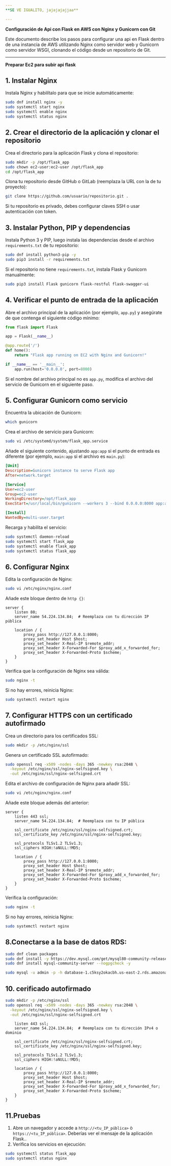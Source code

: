 ```yaml
---
**SE VE IGUALITO, jajajajajjaa**

---
```


**Configuración de Api con Flask en AWS con Nginx y Gunicorn con Git**

Este documento describe los pasos para configurar una api en  Flask dentro de una instancia de AWS utilizando Nginx como servidor web y Gunicorn como servidor WSGI, clonando el código desde un repositorio de Git.

---

**Preparar Ec2 para subir api flask**

## 1. Instalar Nginx

Instala Nginx y habilítalo para que se inicie automáticamente:

```bash
sudo dnf install nginx -y
sudo systemctl start nginx
sudo systemctl enable nginx
sudo systemctl status nginx
```

## 2. Crear el directorio de la aplicación y clonar el repositorio

Crea el directorio para la aplicación Flask y clona el repositorio:

```bash
sudo mkdir -p /opt/flask_app
sudo chown ec2-user:ec2-user /opt/flask_app
cd /opt/flask_app
```

Clona tu repositorio desde GitHub o GitLab (reemplaza la URL con la de tu proyecto):

```bash
git clone https://github.com/usuario/repositorio.git .
```

Si tu repositorio es privado, debes configurar claves SSH o usar autenticación con token.

## 3. Instalar Python, PIP y dependencias

Instala Python 3 y PIP, luego instala las dependencias desde el archivo `requirements.txt` de tu repositorio:

```bash
sudo dnf install python3-pip -y
sudo pip3 install -r requirements.txt
```

Si el repositorio no tiene `requirements.txt`, instala Flask y Gunicorn manualmente:

```bash
sudo pip3 install Flask gunicorn flask-restful flask-swagger-ui
```

## 4. Verificar el punto de entrada de la aplicación

Abre el archivo principal de la aplicación (por ejemplo, `app.py`) y asegúrate de que contenga el siguiente código mínimo:

```python
from flask import Flask

app = Flask(__name__)

@app.route('/')
def home():
    return "Flask app running on EC2 with Nginx and Gunicorn!"

if __name__ == '__main__':
    app.run(host='0.0.0.0', port=8000)
```

Si el nombre del archivo principal no es `app.py`, modifica el archivo del servicio de Gunicorn en el siguiente paso.

## 5. Configurar Gunicorn como servicio

Encuentra la ubicación de Gunicorn:

```bash
which gunicorn
```

Crea el archivo de servicio para Gunicorn:

```bash
sudo vi /etc/systemd/system/flask_app.service
```

Añade el siguiente contenido, ajustando `app:app` si el punto de entrada es diferente (por ejemplo, `main:app` si el archivo es `main.py`):

```ini
[Unit]
Description=Gunicorn instance to serve Flask app
After=network.target

[Service]
User=ec2-user
Group=ec2-user
WorkingDirectory=/opt/flask_app
ExecStart=/usr/local/bin/gunicorn --workers 3 --bind 0.0.0.0:8000 app:app

[Install]
WantedBy=multi-user.target
```

Recarga y habilita el servicio:

```bash
sudo systemctl daemon-reload
sudo systemctl start flask_app
sudo systemctl enable flask_app
sudo systemctl status flask_app
```

## 6. Configurar Nginx

Edita la configuración de Nginx:

```bash
sudo vi /etc/nginx/nginx.conf
```

Añade este bloque dentro de `http {}`:

```nginx
server {
    listen 80;
    server_name 54.224.134.84;  # Reemplaza con tu dirección IP pública

    location / {
        proxy_pass http://127.0.0.1:8000;
        proxy_set_header Host $host;
        proxy_set_header X-Real-IP $remote_addr;
        proxy_set_header X-Forwarded-For $proxy_add_x_forwarded_for;
        proxy_set_header X-Forwarded-Proto $scheme;
    }
}
```

Verifica que la configuración de Nginx sea válida:

```bash
sudo nginx -t
```

Si no hay errores, reinicia Nginx:

```bash
sudo systemctl restart nginx
```

## 7. Configurar HTTPS con un certificado autofirmado

Crea un directorio para los certificados SSL:

```bash
sudo mkdir -p /etc/nginx/ssl
```

Genera un certificado SSL autofirmado:

```bash
sudo openssl req -x509 -nodes -days 365 -newkey rsa:2048 \
  -keyout /etc/nginx/ssl/nginx-selfsigned.key \
  -out /etc/nginx/ssl/nginx-selfsigned.crt
```

Edita el archivo de configuración de Nginx para añadir SSL:

```bash
sudo vi /etc/nginx/nginx.conf
```

Añade este bloque además del anterior:

```nginx
server {
    listen 443 ssl;
    server_name 54.224.134.84;  # Reemplaza con tu IP pública

    ssl_certificate /etc/nginx/ssl/nginx-selfsigned.crt;
    ssl_certificate_key /etc/nginx/ssl/nginx-selfsigned.key;

    ssl_protocols TLSv1.2 TLSv1.3;
    ssl_ciphers HIGH:!aNULL:!MD5;

    location / {
        proxy_pass http://127.0.0.1:8000;
        proxy_set_header Host $host;
        proxy_set_header X-Real-IP $remote_addr;
        proxy_set_header X-Forwarded-For $proxy_add_x_forwarded_for;
        proxy_set_header X-Forwarded-Proto $scheme;
    }
}
```

Verifica la configuración:

```bash
sudo nginx -t
```

Si no hay errores, reinicia Nginx:

```bash
sudo systemctl restart nginx
```

## 8.Conectarse a la base de datos RDS:
```bash
sudo dnf clean packages
sudo dnf install -y https://dev.mysql.com/get/mysql80-community-release-el9-1.noarch.rpm
sudo dnf install mysql-community-server --nogpgcheck -y
```
```bash
sudo mysql -u admin -p -h database-1.c5ksy2okacbh.us-east-2.rds.amazonaws.com
```

## 10. cerificado autofirmado
```bash
sudo mkdir -p /etc/nginx/ssl
sudo openssl req -x509 -nodes -days 365 -newkey rsa:2048 \
  -keyout /etc/nginx/ssl/nginx-selfsigned.key \
  -out /etc/nginx/ssl/nginx-selfsigned.crt
```

```server {
    listen 443 ssl;
    server_name 54.224.134.84;  # Reemplaza con tu dirección IPv4 o dominio

    ssl_certificate /etc/nginx/ssl/nginx-selfsigned.crt;
    ssl_certificate_key /etc/nginx/ssl/nginx-selfsigned.key;

    ssl_protocols TLSv1.2 TLSv1.3;
    ssl_ciphers HIGH:!aNULL:!MD5;

    location / {
        proxy_pass http://127.0.0.1:8000;
        proxy_set_header Host $host;
        proxy_set_header X-Real-IP $remote_addr;
        proxy_set_header X-Forwarded-For $proxy_add_x_forwarded_for;
        proxy_set_header X-Forwarded-Proto $scheme;
    }
}
```
## 11.Pruebas

1. Abre un navegador y accede a `http://<tu_IP_pública>` ò `https://<tu_IP_pública>`. Deberías ver el mensaje de la aplicación Flask..
3. Verifica los servicios en ejecución:

```bash
sudo systemctl status flask_app
sudo systemctl status nginx
```
